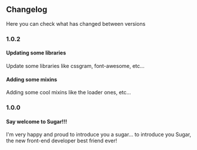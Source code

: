 ## Changelog

Here you can check what has changed between versions

### 1.0.2

#### Updating some libraries

Update some libraries like cssgram, font-awesome, etc...

#### Adding some mixins

Adding some cool mixins like the loader ones, etc...

### 1.0.0

#### Say welcome to Sugar!!!

I'm very happy and proud to introduce you a sugar... to introduce you Sugar, the new front-end developer best friend ever!
